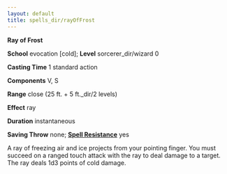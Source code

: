 ```yaml
---
layout: default
title: spells_dir/rayOfFrost
---
```

 **Ray of Frost**

**School** evocation [cold]; **Level** sorcerer_dir/wizard 0

**Casting Time** 1 standard action

**Components** V, S

**Range** close (25 ft. + 5 ft._dir/2 levels)

**Effect** ray

**Duration** instantaneous

**Saving Throw** none; **[Spell Resistance](../glossary#_spell-resistance)** yes

A ray of freezing air and ice projects from your pointing finger. You must succeed on a ranged touch attack with the ray to deal damage to a target. The ray deals 1d3 points of cold damage.

